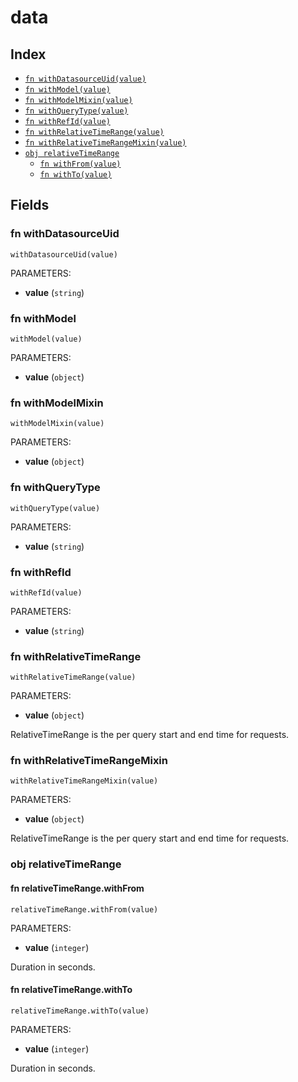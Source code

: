# data



## Index

* [`fn withDatasourceUid(value)`](#fn-withdatasourceuid)
* [`fn withModel(value)`](#fn-withmodel)
* [`fn withModelMixin(value)`](#fn-withmodelmixin)
* [`fn withQueryType(value)`](#fn-withquerytype)
* [`fn withRefId(value)`](#fn-withrefid)
* [`fn withRelativeTimeRange(value)`](#fn-withrelativetimerange)
* [`fn withRelativeTimeRangeMixin(value)`](#fn-withrelativetimerangemixin)
* [`obj relativeTimeRange`](#obj-relativetimerange)
  * [`fn withFrom(value)`](#fn-relativetimerangewithfrom)
  * [`fn withTo(value)`](#fn-relativetimerangewithto)

## Fields

### fn withDatasourceUid

```jsonnet
withDatasourceUid(value)
```

PARAMETERS:

* **value** (`string`)


### fn withModel

```jsonnet
withModel(value)
```

PARAMETERS:

* **value** (`object`)


### fn withModelMixin

```jsonnet
withModelMixin(value)
```

PARAMETERS:

* **value** (`object`)


### fn withQueryType

```jsonnet
withQueryType(value)
```

PARAMETERS:

* **value** (`string`)


### fn withRefId

```jsonnet
withRefId(value)
```

PARAMETERS:

* **value** (`string`)


### fn withRelativeTimeRange

```jsonnet
withRelativeTimeRange(value)
```

PARAMETERS:

* **value** (`object`)

RelativeTimeRange is the per query start and end time
for requests.
### fn withRelativeTimeRangeMixin

```jsonnet
withRelativeTimeRangeMixin(value)
```

PARAMETERS:

* **value** (`object`)

RelativeTimeRange is the per query start and end time
for requests.
### obj relativeTimeRange


#### fn relativeTimeRange.withFrom

```jsonnet
relativeTimeRange.withFrom(value)
```

PARAMETERS:

* **value** (`integer`)

Duration in seconds.
#### fn relativeTimeRange.withTo

```jsonnet
relativeTimeRange.withTo(value)
```

PARAMETERS:

* **value** (`integer`)

Duration in seconds.